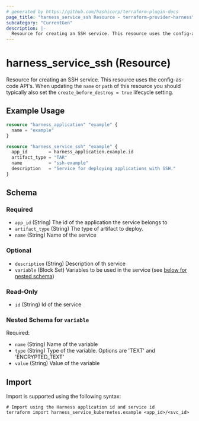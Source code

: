 ```yaml
---
# generated by https://github.com/hashicorp/terraform-plugin-docs
page_title: "harness_service_ssh Resource - terraform-provider-harness"
subcategory: "CurrentGen"
description: |-
  Resource for creating an SSH service. This resource uses the config-as-code API's. When updating the name or path of this resource you should typically also set the create_before_destroy = true lifecycle setting.
---
```


# harness_service_ssh (Resource)

Resource for creating an SSH service. This resource uses the config-as-code API's. When updating the `name` or `path` of this resource you should typically also set the `create_before_destroy = true` lifecycle setting.

## Example Usage

```terraform
resource "harness_application" "example" {
  name = "example"
}

resource "harness_service_ssh" "example" {
  app_id        = harness_application.example.id
  artifact_type = "TAR"
  name          = "ssh-example"
  description   = "Service for deploying applications with SSH."
}
```

<!-- schema generated by tfplugindocs -->
## Schema

### Required

- `app_id` (String) The id of the application the service belongs to
- `artifact_type` (String) The type of artifact to deploy.
- `name` (String) Name of the service

### Optional

- `description` (String) Description of th service
- `variable` (Block Set) Variables to be used in the service (see [below for nested schema](#nestedblock--variable))

### Read-Only

- `id` (String) Id of the service

<a id="nestedblock--variable"></a>
### Nested Schema for `variable`

Required:

- `name` (String) Name of the variable
- `type` (String) Type of the variable. Options are 'TEXT' and 'ENCRYPTED_TEXT'
- `value` (String) Value of the variable

## Import

Import is supported using the following syntax:

```shell
# Import using the Harness application id and service id
terraform import harness_service_kubernetes.example <app_id>/<svc_id>
```
